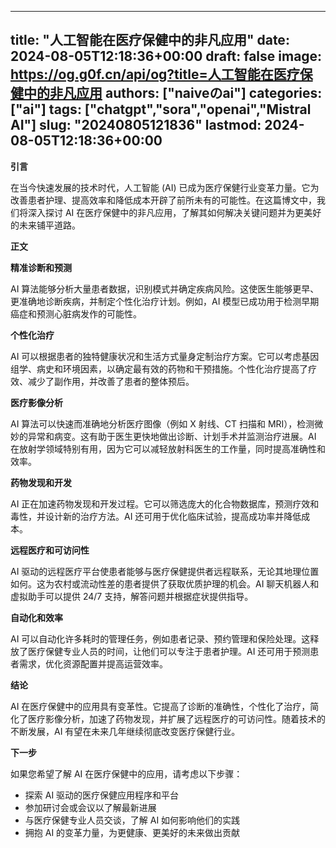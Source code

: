 
---
title: "人工智能在医疗保健中的非凡应用"
date: 2024-08-05T12:18:36+00:00
draft: false
image: https://og.g0f.cn/api/og?title=人工智能在医疗保健中的非凡应用
authors: ["naiveのai"]
categories: ["ai"]
tags: ["chatgpt","sora","openai","Mistral AI"]
slug: "20240805121836"
lastmod: 2024-08-05T12:18:36+00:00
---
**引言**

在当今快速发展的技术时代，人工智能 (AI) 已成为医疗保健行业变革力量。它为改善患者护理、提高效率和降低成本开辟了前所未有的可能性。在这篇博文中，我们将深入探讨 AI 在医疗保健中的非凡应用，了解其如何解决关键问题并为更美好的未来铺平道路。

**正文**

**精准诊断和预测**

AI 算法能够分析大量患者数据，识别模式并确定疾病风险。这使医生能够更早、更准确地诊断疾病，并制定个性化治疗计划。例如，AI 模型已成功用于检测早期癌症和预测心脏病发作的可能性。

**个性化治疗**

AI 可以根据患者的独特健康状况和生活方式量身定制治疗方案。它可以考虑基因组学、病史和环境因素，以确定最有效的药物和干预措施。个性化治疗提高了疗效、减少了副作用，并改善了患者的整体预后。

**医疗影像分析**

AI 算法可以快速而准确地分析医疗图像（例如 X 射线、CT 扫描和 MRI），检测微妙的异常和病变。这有助于医生更快地做出诊断、计划手术并监测治疗进展。AI 在放射学领域特别有用，因为它可以减轻放射科医生的工作量，同时提高准确性和效率。

**药物发现和开发**

AI 正在加速药物发现和开发过程。它可以筛选庞大的化合物数据库，预测疗效和毒性，并设计新的治疗方法。AI 还可用于优化临床试验，提高成功率并降低成本。

**远程医疗和可访问性**

AI 驱动的远程医疗平台使患者能够与医疗保健提供者远程联系，无论其地理位置如何。这为农村或流动性差的患者提供了获取优质护理的机会。AI 聊天机器人和虚拟助手可以提供 24/7 支持，解答问题并根据症状提供指导。

**自动化和效率**

AI 可以自动化许多耗时的管理任务，例如患者记录、预约管理和保险处理。这释放了医疗保健专业人员的时间，让他们可以专注于患者护理。AI 还可用于预测患者需求，优化资源配置并提高运营效率。

**结论**

AI 在医疗保健中的应用具有变革性。它提高了诊断的准确性，个性化了治疗，简化了医疗影像分析，加速了药物发现，并扩展了远程医疗的可访问性。随着技术的不断发展，AI 有望在未来几年继续彻底改变医疗保健行业。

**下一步**

如果您希望了解 AI 在医疗保健中的应用，请考虑以下步骤：

* 探索 AI 驱动的医疗保健应用程序和平台
* 参加研讨会或会议以了解最新进展
* 与医疗保健专业人员交谈，了解 AI 如何影响他们的实践
* 拥抱 AI 的变革力量，为更健康、更美好的未来做出贡献